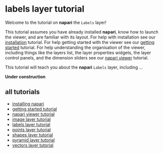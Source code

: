 # labels layer tutorial

Welcome to the tutorial on **napari** the `Labels` layer!

This tutorial assumes you have already installed **napari**, know how to launch the viewer, and are familiar with its layout. For help with installation see our [installation](installation.md) tutorial. For help getting started with the viewer see our [getting started](getting_started.md) tutorial. For help understanding the organisation of the viewer, including things like the layers list, the layer properties widgets, the layer control panels, and the dimension sliders see our [napari viewer](viewer.md) tutorial.

This tutorial will teach you about the **napari** `Labels` layer, including ...

**Under construction**

## all tutorials

- [installing napari](installation.md)
- [getting started tutorial](getting_started.md)
- [napari viewer tutorial](viewer.md)
- [image layer tutorial](image.md)
- [labels layer tutorial](labels.md)
- [points layer tutorial](points.md)
- [shapes layer tutorial](shapes.md)
- [pyramid layer tutorial](pyramid.md)
- [vectors layer tutorial](vectors.md)
